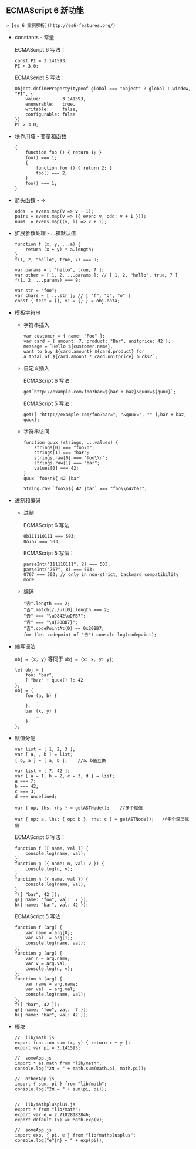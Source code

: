 ## ECMAScript 6 新功能

    > [es 6 案例解析](http://es6-features.org/)

* constants - 常量

    ECMAScript 6 写法：
    ```
    const PI = 3.141593;
    PI > 3.0;
    ```

    ECMAScript 5 写法：
    ```
    Object.defineProperty(typeof global === "object" ? global : window, "PI", {
        value:        3.141593,
        enumerable:   true,
        writable:     false,
        configurable: false
    })
    PI > 3.0;
    ```

* 块作用域 - 变量和函数

    ```
    {
        function foo () { return 1; }
        foo() === 1;
        {
            function foo () { return 2; }
            foo() === 2;
        }
        foo() === 1;
    }
    ```

* 箭头函数 - =>

    ```
    odds  = evens.map(v => v + 1);
    pairs = evens.map(v => ({ even: v, odd: v + 1 }));
    nums  = evens.map((v, i) => v + i);
    ```

* 扩展参数处理 - ...和默认值

    ```
    function f (x, y, ...a) {
        return (x + y) * a.length;
    }
    f(1, 2, "hello", true, 7) === 9;
    ```

    ```
    var params = [ "hello", true, 7 ];
    var other = [ 1, 2, ...params ]; // [ 1, 2, "hello", true, 7 ]
    f(1, 2, ...params) === 9;

    var str = "foo";
    var chars = [ ...str ]; // [ "f", "o", "o" ]
    const { test = [], v1 = {} } = obj.data;
    ```

* 模板字符串

    - 字符串插入

        ```
        var customer = { name: "Foo" };
        var card = { amount: 7, product: "Bar", unitprice: 42 };
        message = `Hello ${customer.name},
        want to buy ${card.amount} ${card.product} for
        a total of ${card.amount * card.unitprice} bucks?`;
        ```

    - 自定义插入

        ECMAScript 6 写法：
        ```
        get`http://example.com/foo?bar=${bar + baz}&quux=${quux}`;
        ```

        ECMAScript 5 写法：
        ```
        get([ "http://example.com/foo?bar=", "&quux=", "" ],bar + baz, quux);
        ```

    - 字符串访问

        ```
        function quux (strings, ...values) {
            strings[0] === "foo\n";
            strings[1] === "bar";
            strings.raw[0] === "foo\\n";
            strings.raw[1] === "bar";
            values[0] === 42;
        }
        quux `foo\n${ 42 }bar`

        String.raw `foo\n${ 42 }bar` === "foo\\n42bar";
        ```

* 进制和编码

    - 进制

        ECMAScript 6 写法：
        ```
        0b111110111 === 503;
        0o767 === 503;
        ```

        ECMAScript 5 写法：
        ```
        parseInt("111110111", 2) === 503;
        parseInt("767", 8) === 503;
        0767 === 503; // only in non-strict, backward compatibility mode
        ```

    - 编码

        ```
        "𠮷".length === 2;
        "𠮷".match(/./u)[0].length === 2;
        "𠮷" === "\uD842\uDFB7";
        "𠮷" === "\u{20BB7}";
        "𠮷".codePointAt(0) == 0x20BB7;
        for (let codepoint of "𠮷") console.log(codepoint);
        ```

* 缩写语法

    `obj = {x, y}` 等同于 `obj = {x: x, y: y}`;

    ```
    let obj = {
        foo: "bar",
        [ "baz" + quux() ]: 42
    };
    obj = {
        foo (a, b) {
            …
        },
        bar (x, y) {
            …
        }
    };
    ```

* 赋值分配

    ```
    var list = [ 1, 2, 3 ];
    var [ a, , b ] = list;
    [ b, a ] = [ a, b ];    //a、b值互换

    var list = [ 7, 42 ];
    var [ a = 1, b = 2, c = 3, d ] = list;
    a === 7;
    b === 42;
    c === 3;
    d === undefined;

    var { op, lhs, rhs } = getASTNode();    //多个赋值

    var { op: a, lhs: { op: b }, rhs: c } = getASTNode();   //多个深层赋值
    ```

    ECMAScript 6 写法：
    ```
    function f ([ name, val ]) {
        console.log(name, val);
    }
    function g ({ name: n, val: v }) {
        console.log(n, v);
    }
    function h ({ name, val }) {
        console.log(name, val);
    }
    f([ "bar", 42 ]);
    g({ name: "foo", val:  7 });
    h({ name: "bar", val: 42 });
    ```

    ECMAScript 5 写法：
    ```
    function f (arg) {
        var name = arg[0];
        var val  = arg[1];
        console.log(name, val);
    };
    function g (arg) {
        var n = arg.name;
        var v = arg.val;
        console.log(n, v);
    };
    function h (arg) {
        var name = arg.name;
        var val  = arg.val;
        console.log(name, val);
    };
    f([ "bar", 42 ]);
    g({ name: "foo", val:  7 });
    h({ name: "bar", val: 42 });
    ```

* 模块

    ```
    //  lib/math.js
    export function sum (x, y) { return x + y };
    export var pi = 3.141593;

    //  someApp.js
    import * as math from "lib/math";
    console.log("2π = " + math.sum(math.pi, math.pi));

    //  otherApp.js
    import { sum, pi } from "lib/math";
    console.log("2π = " + sum(pi, pi));


    //  lib/mathplusplus.js
    export * from "lib/math";
    export var e = 2.71828182846;
    export default (x) => Math.exp(x);

    //  someApp.js
    import exp, { pi, e } from "lib/mathplusplus";
    console.log("e^{π} = " + exp(pi));
    ```

